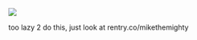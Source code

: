 ![](https://komarev.com/ghpvc/?username=sproutism&abbreviated=true&color=grey)

too lazy 2 do this, just look at rentry.co/mikethemighty 

